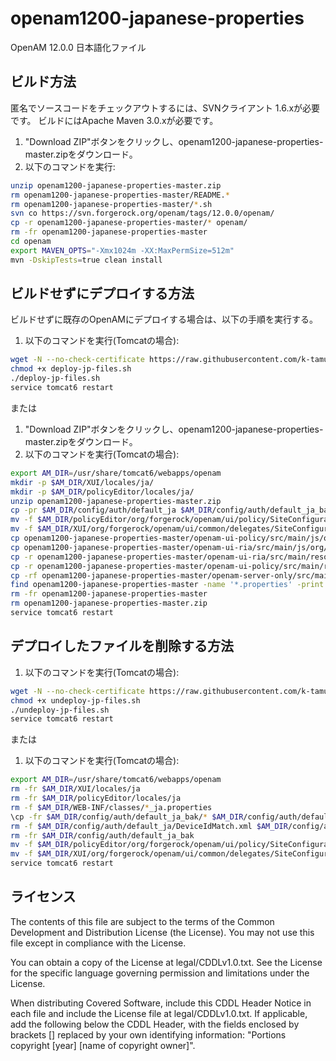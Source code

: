 # openam1200-japanese-properties
OpenAM 12.0.0 日本語化ファイル

ビルド方法
------
匿名でソースコードをチェックアウトするには、SVNクライアント 1.6.xが必要です。
ビルドにはApache Maven 3.0.xが必要です。

1.    "Download ZIP"ボタンをクリックし、openam1200-japanese-properties-master.zipをダウンロード。
2.    以下のコマンドを実行:
```bash
unzip openam1200-japanese-properties-master.zip
rm openam1200-japanese-properties-master/README.*
rm openam1200-japanese-properties-master/*.sh
svn co https://svn.forgerock.org/openam/tags/12.0.0/openam/
cp -r openam1200-japanese-properties-master/* openam/
rm -fr openam1200-japanese-properties-master
cd openam
export MAVEN_OPTS="-Xmx1024m -XX:MaxPermSize=512m"
mvn -DskipTests=true clean install
```

ビルドせずにデプロイする方法
------
ビルドせずに既存のOpenAMにデプロイする場合は、以下の手順を実行する。

1.    以下のコマンドを実行(Tomcatの場合):
```bash
wget -N --no-check-certificate https://raw.githubusercontent.com/k-tamura/openam1200-japanese-properties/master/deploy-jp-files.sh
chmod +x deploy-jp-files.sh
./deploy-jp-files.sh
service tomcat6 restart
```
または

1.    "Download ZIP"ボタンをクリックし、openam1200-japanese-properties-master.zipをダウンロード。
2.    以下のコマンドを実行(Tomcatの場合):
```bash
export AM_DIR=/usr/share/tomcat6/webapps/openam
mkdir -p $AM_DIR/XUI/locales/ja/
mkdir -p $AM_DIR/policyEditor/locales/ja/
unzip openam1200-japanese-properties-master.zip
cp -pr $AM_DIR/config/auth/default_ja $AM_DIR/config/auth/default_ja_bak
mv -f $AM_DIR/policyEditor/org/forgerock/openam/ui/policy/SiteConfigurationDelegate.js $AM_DIR/policyEditor/org/forgerock/openam/ui/policy/SiteConfigurationDelegate.js.bak
mv -f $AM_DIR/XUI/org/forgerock/openam/ui/common/delegates/SiteConfigurationDelegate.js $AM_DIR/XUI/org/forgerock/openam/ui/common/delegates/SiteConfigurationDelegate.js.bak
cp openam1200-japanese-properties-master/openam-ui-policy/src/main/js/org/forgerock/openam/ui/policy/delegates/SiteConfigurationDelegate.js $AM_DIR/policyEditor/org/forgerock/openam/ui/policy/SiteConfigurationDelegate.js
cp openam1200-japanese-properties-master/openam-ui-ria/src/main/js/org/forgerock/openam/ui/common/delegates/SiteConfigurationDelegate.js $AM_DIR/XUI/org/forgerock/openam/ui/common/delegates/SiteConfigurationDelegate.js
cp -r openam1200-japanese-properties-master/openam-ui-ria/src/main/resources/locales/ja/translation.json $AM_DIR/XUI/locales/ja/
cp -r openam1200-japanese-properties-master/openam-ui-policy/src/main/resources/locales/ja/translation.json $AM_DIR/policyEditor/locales/ja/
cp -rf openam1200-japanese-properties-master/openam-server-only/src/main/webapp/config/auth/default_ja/* $AM_DIR/config/auth/default_ja/
find openam1200-japanese-properties-master -name '*.properties' -print | xargs cp -t $AM_DIR/WEB-INF/classes/
rm -fr openam1200-japanese-properties-master
rm openam1200-japanese-properties-master.zip
service tomcat6 restart
```

デプロイしたファイルを削除する方法
------
1.    以下のコマンドを実行(Tomcatの場合):
```bash
wget -N --no-check-certificate https://raw.githubusercontent.com/k-tamura/openam1200-japanese-properties/master/undeploy-jp-files.sh
chmod +x undeploy-jp-files.sh
./undeploy-jp-files.sh
service tomcat6 restart
```
または

1.    以下のコマンドを実行(Tomcatの場合):
```bash
export AM_DIR=/usr/share/tomcat6/webapps/openam
rm -fr $AM_DIR/XUI/locales/ja
rm -fr $AM_DIR/policyEditor/locales/ja
rm -f $AM_DIR/WEB-INF/classes/*_ja.properties
\cp -fr $AM_DIR/config/auth/default_ja_bak/* $AM_DIR/config/auth/default_ja/
rm -f $AM_DIR/config/auth/default_ja/DeviceIdMatch.xml $AM_DIR/config/auth/default_ja/DeviceIdSave.xml
rm -fr $AM_DIR/config/auth/default_ja_bak
mv -f $AM_DIR/policyEditor/org/forgerock/openam/ui/policy/SiteConfigurationDelegate.js.bak $AM_DIR/policyEditor/org/forgerock/openam/ui/policy/SiteConfigurationDelegate.js
mv -f $AM_DIR/XUI/org/forgerock/openam/ui/common/delegates/SiteConfigurationDelegate.js.bak $AM_DIR/XUI/org/forgerock/openam/ui/common/delegates/SiteConfigurationDelegate.js
service tomcat6 restart
```

ライセンス
------
The contents of this file are subject to the terms of the Common Development and Distribution License (the License). You may not use this file except in compliance with the License.

You can obtain a copy of the License at legal/CDDLv1.0.txt. See the License for the specific language governing permission and limitations under the License.

When distributing Covered Software, include this CDDL Header Notice in each file and include the License file at legal/CDDLv1.0.txt. If applicable, add the following below the CDDL Header, with the fields enclosed by brackets [] replaced by your own identifying information: "Portions copyright [year] [name of copyright owner]".


